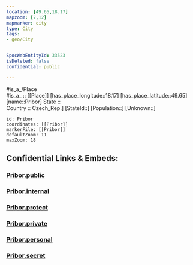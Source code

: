 ```yaml
---
location: [49.65,18.17] 
mapzoom: [7,12] 
mapmarker: city 
type: City
tags:
- geo/City


SpocWebEntityId: 33523
isDeleted: false
confidential: public

---
```

#is_a_/Place  
#is_a_ :: [[Place]] 
[has_place_longitude::18.17] 
[has_place_latitude::49.65] 
[name::Pribor] 
State ::  
Country :: Czech_Rep.] 
[StateId::] 
[Population::] 
[Unknown::] 


```leaflet
id: Pribor
coordinates: [[Pribor]] 
markerFile: [[Pribor]] 
defaultZoom: 11 
maxZoom: 18
```


## Confidential Links & Embeds: 

### [Pribor.public](/_public/\Earth\Continent\Europe\Europe~Central\Czech_Republic\regions~Czech_Republic\Moravskoslezský\CityPribor.public.md) 

### [Pribor.internal](/_internal/\Earth\Continent\Europe\Europe~Central\Czech_Republic\regions~Czech_Republic\Moravskoslezský\CityPribor.internal.md) 

### [Pribor.protect](/_protect/\Earth\Continent\Europe\Europe~Central\Czech_Republic\regions~Czech_Republic\Moravskoslezský\CityPribor.protect.md) 

### [Pribor.private](/_private/\Earth\Continent\Europe\Europe~Central\Czech_Republic\regions~Czech_Republic\Moravskoslezský\CityPribor.private.md) 

### [Pribor.personal](/_personal/\Earth\Continent\Europe\Europe~Central\Czech_Republic\regions~Czech_Republic\Moravskoslezský\CityPribor.personal.md) 

### [Pribor.secret](/_secret/\Earth\Continent\Europe\Europe~Central\Czech_Republic\regions~Czech_Republic\Moravskoslezský\CityPribor.secret.md)

